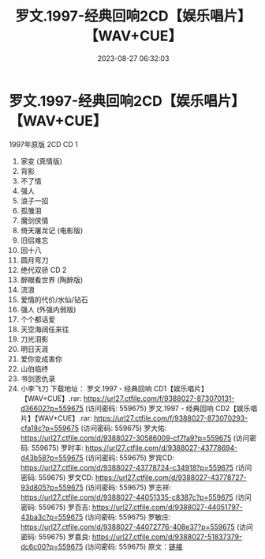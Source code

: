 ﻿---
title: 罗文.1997-经典回响2CD【娱乐唱片】【WAV+CUE】
date: 2023-08-27 06:32:03
categories: WAV车载音乐、镜像
tags: 华语中文
---
# 罗文.1997-经典回响2CD【娱乐唱片】【WAV+CUE】

1997年原版 2CD
CD 1
01. 家变 (真情版)
02. 背影
03. 不了情
04. 强人
05. 浪子一招
06. 孤雏泪
07. 魔剑侠情
08. 倚天屠龙记 (电影版)
09. 旧侣难忘
10. 回十八
11. 圆月弯刀
12. 绝代双骄
CD 2
01. 醉眼看世界 (陶醉版)
02. 流浪
03. 爱情的代价/水仙/钻石
04. 强人 (外强内弱版)
05. 个个都话爱
06. 天空海阔任来往
07. 刀光泪影
08. 明日天涯
09. 爱你变成害你
10. 山伯临终
11. 书剑恩仇录
12. 小李飞刀
下载地址：
罗文.1997 - 经典回响 CD1【娱乐唱片】【WAV+CUE】.rar: https://url27.ctfile.com/f/9388027-873070131-d36602?p=559675
(访问密码: 559675)
罗文.1997 - 经典回响 CD2【娱乐唱片】【WAV+CUE】.rar: https://url27.ctfile.com/f/9388027-873070293-cfa18c?p=559675
(访问密码: 559675)
罗大佑: https://url27.ctfile.com/d/9388027-30586009-cf7fa9?p=559675
(访问密码: 559675)
罗时丰: https://url27.ctfile.com/d/9388027-43778694-d43b58?p=559675
(访问密码: 559675)
罗宾CD: https://url27.ctfile.com/d/9388027-43778724-c34918?p=559675
(访问密码: 559675)
罗文CD: https://url27.ctfile.com/d/9388027-43778727-93d805?p=559675
(访问密码: 559675)
罗志祥: https://url27.ctfile.com/d/9388027-44051335-c8387c?p=559675
(访问密码: 559675)
罗百吉: https://url27.ctfile.com/d/9388027-44051797-43ba3c?p=559675
(访问密码: 559675)
罗敏庄: https://url27.ctfile.com/d/9388027-44072776-408e37?p=559675
(访问密码: 559675)
罗嘉良: https://url27.ctfile.com/d/9388027-51837379-dc6c00?p=559675
(访问密码: 559675)
原文：[链接](https://blog.sina.com.cn/s/blog_1647c7e760103139h.html)